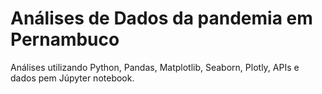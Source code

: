 # Análises de Dados da pandemia em Pernambuco
Análises utilizando Python, Pandas, Matplotlib, Seaborn, Plotly, APIs e dados pem Júpyter notebook.
